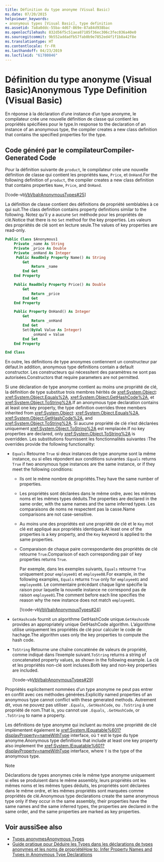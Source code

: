 ```yaml
---
title: Définition du type anonyme (Visual Basic)
ms.date: 07/20/2015
helpviewer_keywords:
- anonymous types [Visual Basic], type definition
ms.assetid: 7a8a0ddc-55ba-4d67-869e-87a84d938bac
ms.openlocfilehash: 832d56f5c51aea87185f36ec306c3fec036a40e0
ms.sourcegitcommit: 9b552addadfb57fab0b9e7852ed4f1f1b8a42f8e
ms.translationtype: HT
ms.contentlocale: fr-FR
ms.lasthandoff: 04/23/2019
ms.locfileid: "61780846"
---
```

# <a name="anonymous-type-definition-visual-basic"></a><span data-ttu-id="fd6d1-102">Définition du type anonyme (Visual Basic)</span><span class="sxs-lookup"><span data-stu-id="fd6d1-102">Anonymous Type Definition (Visual Basic)</span></span>

<span data-ttu-id="fd6d1-103">En réponse à la déclaration d’une instance d’un type anonyme, le compilateur crée une nouvelle définition de classe qui contient les propriétés spécifiées pour le type.</span><span class="sxs-lookup"><span data-stu-id="fd6d1-103">In response to the declaration of an instance of an anonymous type, the compiler creates a new class definition that contains the specified properties for the type.</span></span>

## <a name="compiler-generated-code"></a><span data-ttu-id="fd6d1-104">Code généré par le compilateur</span><span class="sxs-lookup"><span data-stu-id="fd6d1-104">Compiler-Generated Code</span></span>

<span data-ttu-id="fd6d1-105">Pour la définition suivante de `product`, le compilateur crée une nouvelle définition de classe qui contient les propriétés `Name`, `Price`, et `OnHand`.</span><span class="sxs-lookup"><span data-stu-id="fd6d1-105">For the following definition of `product`, the compiler creates a new class definition that contains properties `Name`, `Price`, and `OnHand`.</span></span>

[!code-vb[VbVbalrAnonymousTypes#25](~/samples/snippets/visualbasic/VS_Snippets_VBCSharp/VbVbalrAnonymousTypes/VB/Class2.vb#25)]

<span data-ttu-id="fd6d1-106">La définition de classe contient des définitions de propriété semblables à ce qui suit.</span><span class="sxs-lookup"><span data-stu-id="fd6d1-106">The class definition contains property definitions similar to the following.</span></span> <span data-ttu-id="fd6d1-107">Notez qu’il y a aucune `Set` méthode pour les propriétés de clé.</span><span class="sxs-lookup"><span data-stu-id="fd6d1-107">Notice that there is no `Set` method for the key properties.</span></span> <span data-ttu-id="fd6d1-108">Les valeurs des propriétés de clé sont en lecture seule.</span><span class="sxs-lookup"><span data-stu-id="fd6d1-108">The values of key properties are read-only.</span></span>

```vb
Public Class $Anonymous1
    Private _name As String
    Private _price As Double
    Private _onHand As Integer
     Public ReadOnly Property Name() As String
        Get
            Return _name
        End Get
    End Property

    Public ReadOnly Property Price() As Double
        Get
            Return _price
        End Get
    End Property

    Public Property OnHand() As Integer
        Get
            Return _onHand
        End Get
        Set(ByVal Value As Integer)
            _onHand = Value
        End Set
    End Property

End Class
```

<span data-ttu-id="fd6d1-109">En outre, les définitions de type anonymes contiennent un constructeur par défaut.</span><span class="sxs-lookup"><span data-stu-id="fd6d1-109">In addition, anonymous type definitions contain a default constructor.</span></span> <span data-ttu-id="fd6d1-110">Les constructeurs qui nécessitent des paramètres ne sont pas autorisées.</span><span class="sxs-lookup"><span data-stu-id="fd6d1-110">Constructors that require parameters are not permitted.</span></span>

<span data-ttu-id="fd6d1-111">Si une déclaration de type anonyme contient au moins une propriété de clé, la définition de type substitue trois membres hérités de <xref:System.Object>: <xref:System.Object.Equals%2A>, <xref:System.Object.GetHashCode%2A>, et <xref:System.Object.ToString%2A>.</span><span class="sxs-lookup"><span data-stu-id="fd6d1-111">If an anonymous type declaration contains at least one key property, the type definition overrides three members inherited from <xref:System.Object>: <xref:System.Object.Equals%2A>, <xref:System.Object.GetHashCode%2A>, and <xref:System.Object.ToString%2A>.</span></span> <span data-ttu-id="fd6d1-112">Si aucune propriété de clé n’est déclarées uniquement <xref:System.Object.ToString%2A> est remplacée.</span><span class="sxs-lookup"><span data-stu-id="fd6d1-112">If no key properties are declared, only <xref:System.Object.ToString%2A> is overridden.</span></span> <span data-ttu-id="fd6d1-113">Les substitutions fournissent les fonctionnalités suivantes :</span><span class="sxs-lookup"><span data-stu-id="fd6d1-113">The overrides provide the following functionality:</span></span>

- <span data-ttu-id="fd6d1-114">`Equals` Retourne `True` si deux instances de type anonyme sont la même instance, ou si elles répondent aux conditions suivantes :</span><span class="sxs-lookup"><span data-stu-id="fd6d1-114">`Equals` returns `True` if two anonymous type instances are the same instance, or if they meet the following conditions:</span></span>

  - <span data-ttu-id="fd6d1-115">Ils ont le même nombre de propriétés.</span><span class="sxs-lookup"><span data-stu-id="fd6d1-115">They have the same number of properties.</span></span>

  - <span data-ttu-id="fd6d1-116">Les propriétés sont déclarées dans le même ordre, avec les mêmes noms et les mêmes types déduits.</span><span class="sxs-lookup"><span data-stu-id="fd6d1-116">The properties are declared in the same order, with the same names and the same inferred types.</span></span> <span data-ttu-id="fd6d1-117">Les comparaisons de noms ne respectent pas la casse.</span><span class="sxs-lookup"><span data-stu-id="fd6d1-117">Name comparisons are not case-sensitive.</span></span>

  - <span data-ttu-id="fd6d1-118">Au moins une des propriétés est une propriété de clé et le `Key` mot clé est appliqué aux propriétés identiques.</span><span class="sxs-lookup"><span data-stu-id="fd6d1-118">At least one of the properties is a key property, and the `Key` keyword is applied to the same properties.</span></span>

  - <span data-ttu-id="fd6d1-119">Comparaison de chaque paire correspondante des propriétés de clé retourne `True`.</span><span class="sxs-lookup"><span data-stu-id="fd6d1-119">Comparison of each corresponding pair of key properties returns `True`.</span></span>

    <span data-ttu-id="fd6d1-120">Par exemple, dans les exemples suivants, `Equals` retourne `True` uniquement pour `employee01` et `employee08`.</span><span class="sxs-lookup"><span data-stu-id="fd6d1-120">For example, in the following examples, `Equals` returns `True` only for `employee01` and `employee08`.</span></span> <span data-ttu-id="fd6d1-121">Le commentaire précédant chaque ligne spécifie la raison pour laquelle la nouvelle instance ne correspond pas de raison `employee01`.</span><span class="sxs-lookup"><span data-stu-id="fd6d1-121">The comment before each line specifies the reason why the new instance does not match `employee01`.</span></span>

    [!code-vb[VbVbalrAnonymousTypes#24](~/samples/snippets/visualbasic/VS_Snippets_VBCSharp/VbVbalrAnonymousTypes/VB/Class2.vb#24)]

- <span data-ttu-id="fd6d1-122">`GetHashcode` fournit un algorithme GetHashCode unique.</span><span class="sxs-lookup"><span data-stu-id="fd6d1-122">`GetHashcode` provides an appropriately unique GetHashCode algorithm.</span></span> <span data-ttu-id="fd6d1-123">L’algorithme utilise uniquement les propriétés de clé pour calculer le code de hachage.</span><span class="sxs-lookup"><span data-stu-id="fd6d1-123">The algorithm uses only the key properties to compute the hash code.</span></span>

- <span data-ttu-id="fd6d1-124">`ToString` Retourne une chaîne concaténée de valeurs de propriété, comme indiqué dans l’exemple suivant.</span><span class="sxs-lookup"><span data-stu-id="fd6d1-124">`ToString` returns a string of concatenated property values, as shown in the following example.</span></span> <span data-ttu-id="fd6d1-125">La clé et les propriétés non-clé sont incluses.</span><span class="sxs-lookup"><span data-stu-id="fd6d1-125">Both key and non-key properties are included.</span></span>

  [!code-vb[VbVbalrAnonymousTypes#29](~/samples/snippets/visualbasic/VS_Snippets_VBCSharp/VbVbalrAnonymousTypes/VB/Class2.vb#29)]

<span data-ttu-id="fd6d1-126">Propriétés explicitement nommées d’un type anonyme ne peut pas entrer en conflit avec ces méthodes générées.</span><span class="sxs-lookup"><span data-stu-id="fd6d1-126">Explicitly named properties of an anonymous type cannot conflict with these generated methods.</span></span> <span data-ttu-id="fd6d1-127">Autrement dit, vous ne pouvez pas utiliser `.Equals`, `.GetHashCode`, ou `.ToString` à une propriété de nom.</span><span class="sxs-lookup"><span data-stu-id="fd6d1-127">That is, you cannot use `.Equals`, `.GetHashCode`, or `.ToString` to name a property.</span></span>

<span data-ttu-id="fd6d1-128">Les définitions de type anonyme qui incluent au moins une propriété de clé implémentent également le <xref:System.IEquatable%601?displayProperty=nameWithType> interface, où `T` est le type du type anonyme.</span><span class="sxs-lookup"><span data-stu-id="fd6d1-128">Anonymous type definitions that include at least one key property also implement the <xref:System.IEquatable%601?displayProperty=nameWithType> interface, where `T` is the type of the anonymous type.</span></span>

> [!NOTE]
> <span data-ttu-id="fd6d1-129">Déclarations de types anonymes crée le même type anonyme uniquement si elles se produisent dans le même assembly, leurs propriétés ont les mêmes noms et les mêmes types déduits, les propriétés sont déclarées dans le même ordre, et les mêmes propriétés sont marquées comme propriétés de clé.</span><span class="sxs-lookup"><span data-stu-id="fd6d1-129">Anonymous type declarations create the same anonymous type only if they occur in the same assembly, their properties have the same names and the same inferred types, the properties are declared in the same order, and the same properties are marked as key properties.</span></span>

## <a name="see-also"></a><span data-ttu-id="fd6d1-130">Voir aussi</span><span class="sxs-lookup"><span data-stu-id="fd6d1-130">See also</span></span>

- [<span data-ttu-id="fd6d1-131">Types anonymes</span><span class="sxs-lookup"><span data-stu-id="fd6d1-131">Anonymous Types</span></span>](../../../../visual-basic/programming-guide/language-features/objects-and-classes/anonymous-types.md)
- [<span data-ttu-id="fd6d1-132">Guide pratique pour Déduire les Types dans les déclarations de types anonymes et les noms de propriété</span><span class="sxs-lookup"><span data-stu-id="fd6d1-132">How to: Infer Property Names and Types in Anonymous Type Declarations</span></span>](../../../../visual-basic/programming-guide/language-features/objects-and-classes/how-to-infer-property-names-and-types-in-anonymous-type-declarations.md)
